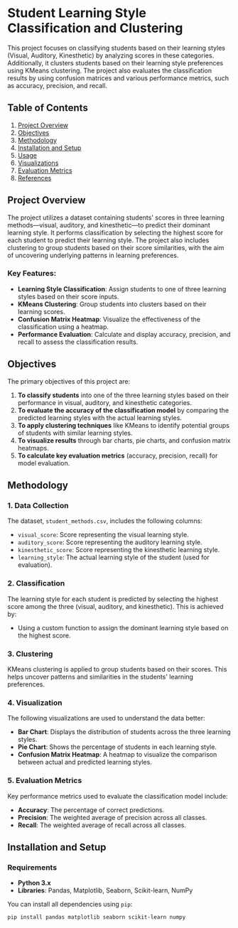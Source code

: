 # Student Learning Style Classification and Clustering

This project focuses on classifying students based on their learning styles (Visual, Auditory, Kinesthetic) by analyzing scores in these categories. Additionally, it clusters students based on their learning style preferences using KMeans clustering. The project also evaluates the classification results by using confusion matrices and various performance metrics, such as accuracy, precision, and recall.

## Table of Contents

1. [Project Overview](#project-overview)
2. [Objectives](#objectives)
3. [Methodology](#methodology)
4. [Installation and Setup](#installation-and-setup)
5. [Usage](#usage)
6. [Visualizations](#visualizations)
7. [Evaluation Metrics](#evaluation-metrics)
8. [References](#references)

## Project Overview

The project utilizes a dataset containing students' scores in three learning methods—visual, auditory, and kinesthetic—to predict their dominant learning style. It performs classification by selecting the highest score for each student to predict their learning style. The project also includes clustering to group students based on their score similarities, with the aim of uncovering underlying patterns in learning preferences.

### Key Features:
- **Learning Style Classification**: Assign students to one of three learning styles based on their score inputs.
- **KMeans Clustering**: Group students into clusters based on their learning scores.
- **Confusion Matrix Heatmap**: Visualize the effectiveness of the classification using a heatmap.
- **Performance Evaluation**: Calculate and display accuracy, precision, and recall to assess the classification results.

## Objectives

The primary objectives of this project are:
1. **To classify students** into one of the three learning styles based on their performance in visual, auditory, and kinesthetic categories.
2. **To evaluate the accuracy of the classification model** by comparing the predicted learning styles with the actual learning styles.
3. **To apply clustering techniques** like KMeans to identify potential groups of students with similar learning styles.
4. **To visualize results** through bar charts, pie charts, and confusion matrix heatmaps.
5. **To calculate key evaluation metrics** (accuracy, precision, recall) for model evaluation.

## Methodology

### 1. **Data Collection**
   The dataset, `student_methods.csv`, includes the following columns:
   - `visual_score`: Score representing the visual learning style.
   - `auditory_score`: Score representing the auditory learning style.
   - `kinesthetic_score`: Score representing the kinesthetic learning style.
   - `learning_style`: The actual learning style of the student (used for evaluation).

### 2. **Classification**
   The learning style for each student is predicted by selecting the highest score among the three (visual, auditory, and kinesthetic). This is achieved by:
   - Using a custom function to assign the dominant learning style based on the highest score.

### 3. **Clustering**
   KMeans clustering is applied to group students based on their scores. This helps uncover patterns and similarities in the students' learning preferences.

### 4. **Visualization**
   The following visualizations are used to understand the data better:
   - **Bar Chart**: Displays the distribution of students across the three learning styles.
   - **Pie Chart**: Shows the percentage of students in each learning style.
   - **Confusion Matrix Heatmap**: A heatmap to visualize the comparison between actual and predicted learning styles.

### 5. **Evaluation Metrics**
   Key performance metrics used to evaluate the classification model include:
   - **Accuracy**: The percentage of correct predictions.
   - **Precision**: The weighted average of precision across all classes.
   - **Recall**: The weighted average of recall across all classes.

## Installation and Setup

### Requirements

- **Python 3.x**
- **Libraries**: Pandas, Matplotlib, Seaborn, Scikit-learn, NumPy

You can install all dependencies using `pip`:

```bash
pip install pandas matplotlib seaborn scikit-learn numpy
